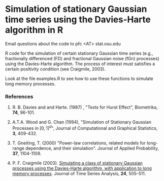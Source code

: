 # Simulation of stationary Gaussian time series using the Davies-Harte algorithm in R

Email questions about the code to pfc &lt;AT&gt; stat.osu.edu

R code for the simulation of certain stationary Gaussian time series
(e.g., fractionally differenced (FD) and fractional Gaussian noise
(fGn) processes) using the Davies-Harte algorithm.  The process of interest
must satisfies a certain positivity condition (see Craigmile, 2003).

Look at the file examples.R to see how to use these functions to simulate long memory processes.


### References

1. R. B. Davies and and Harte. (1987) , "Tests for Hurst Effect", Biometrika, <b>74</b>, 96-101.

2. A.T.A. Wood and G. Chan (1994), "Simulation of Stationary Gaussian Processes in $[0,1]^d$", Journal of Computational and Graphical Statistics, <b>3</b>, 409-432. 

3. T. Gneiting, T. (2000) "Power-law correlations, related models for long-range dependence, and their simulation". Journal of Applied Probability, <b>37</b>, 1104-1109.

4. P. F. Craigmile (2003). <a href="http://dx.doi.org/10.1111/1467-9892.00318">Simulating a class of stationary Gaussian processes using the Davies-Harte algorithm, with application to long memory processes</a>. Journal of Time Series Analysis, <b>24</b>, 505-511.



